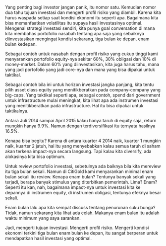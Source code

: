 Yang penting bagi investor jangan panik, itu nomor satu. Kemudian nomor dua tahu tujuan investasi dan mengerti profil risiko yang diambil. Karena kita harus waspada setiap saat kondisi ekonomi itu seperti apa. Bagaimana kita bisa memanfaatkan volatilitas itu supaya hasil investasinya optimal. Mengenai strategi investasi sendiri, kita punya goal conversation di mana kita membahas portofolio nasabah tentang apa saja yang sebaiknya diinvestasikan mengingat kondisi sekarang, tiga bulan ke depan, enam bulan kedepan.

Sebagai contoh untuk nasabah dengan profil risiko yang cukup tinggi kami menyarankan portofolio equity-nya sekitar 60%, 30% obligasi dan 10% di money-market. Dalam 60% yang diinvestasikan, kita juga harus tahu, mana yang jadi portofolio yang jadi core-nya dan mana yang bisa dipakai untuk taktikal.

Sebagai contoh bila ini untuk horizon investasi jangka panjang, kita tentu pilih asset class equity yang menitikberatkan pada company-company yang big-caps. Yang taktikal seperti apa, sebagai contoh, spend dari government untuk infrastructure mulai meningkat, kita lihat apa ada instrumen investasi yang menitikberatkan pada infrastructure. Hal itu bisa dipakai untuk taktikalnya.

Antara Juli 2014 sampai April 2015 kalau hanya taruh di equity saja, return mungkin hanya 9.9%. Namun dengan terdiversifikasi itu ternyata hasilnya 16.5%.

Kenapa bisa begitu? Karena di antara kuarter 4 2014 naik, kuarter 1 mungkin naik, kuarter 2 jatuh, hal itu yang menyebabkan kalau semua taruh di saham akan terkena impact-nya secara langsung. Tapi kalau kita diversify, ada alokasinya kita bisa optimum.

Untuk review portofolio investasi, sebetulnya ada baiknya bila kita mereview itu tiga bulan sekali. Namun di CitiGold kami menyarankan minimal enam bulan sekali itu review. Kenapa enam bulan? Tentunya banyak sekali yang terjadi, berapa banyak stimulus yang diterbitkan pemerintah. Lima? Enam? Seperti itu kan, nah, bagaimana impact-nya untuk investasi kita ke depannya di instrumen equity, di instrumen obligasi, tentunya efeknya besar sekali.

Enam bulan lalu apa kita sempat discuss tentang penurunan suku bunga? Tidak, namun sekarang kita lihat ada celah. Makanya enam bulan itu adalah waktu minimum yang saya sarankan.

Jadi, mengerti tujuan investasi. Mengerti profil risiko. Mengerti kondisi ekonomi terkini tiga bulan enam bulan ke depan, itu sangat berperan untuk mendapatkan hasil investasi yang optimal.
